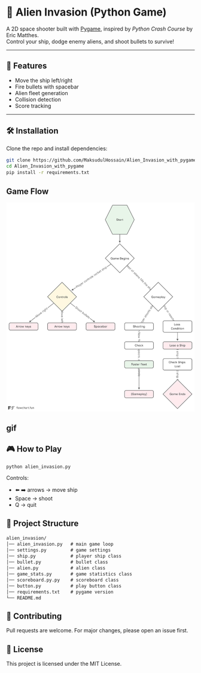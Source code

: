 # 👾 Alien Invasion (Python Game)

A 2D space shooter built with [Pygame](https://www.pygame.org/), inspired by *Python Crash Course* by Eric Matthes.  
Control your ship, dodge enemy aliens, and shoot bullets to survive!

---

## 🚀 Features
- Move the ship left/right
- Fire bullets with spacebar
- Alien fleet generation
- Collision detection
- Score tracking

---

## 🛠️ Installation

Clone the repo and install dependencies:

```bash
git clone https://github.com/MaksudulHossain/Alien_Invasion_with_pygame.git
cd Alien_Invasion_with_pygame
pip install -r requirements.txt
```
## Game Flow
![alt text](game_flowchart_overview-1.png)

## gif

## 🎮 How to Play
```
python alien_invasion.py
```
Controls:

- ⬅️ ➡️ arrows → move ship
- Space → shoot
- Q → quit

## 📂 Project Structure
```
alien_invasion/
│── alien_invasion.py   # main game loop
│── settings.py         # game settings
│── ship.py             # player ship class
│── bullet.py           # bullet class
│── alien.py            # alien class
│── game_stats.py       # game statistics class
│── scoreboard.py.py    # scoreboard class
│── button.py           # play button class
│── requirements.txt    # pygame version   
└── README.md
```
## 🤝 Contributing
Pull requests are welcome. For major changes, please open an issue first.

## 📄 License
This project is licensed under the MIT License.



